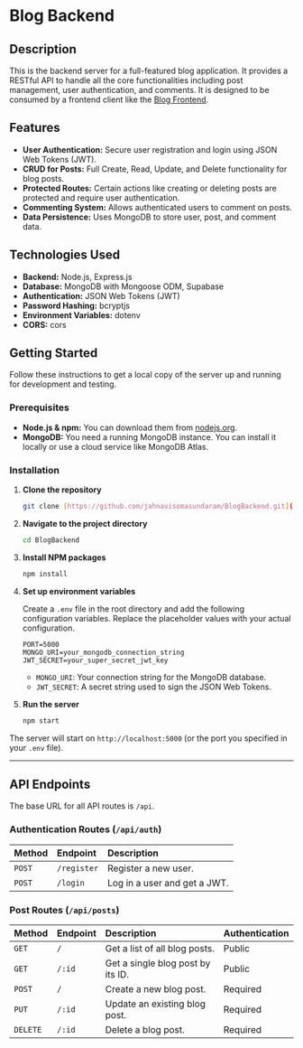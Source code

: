 # Blog Backend

## Description

This is the backend server for a full-featured blog application. It provides a RESTful API to handle all the core functionalities including post management, user authentication, and comments. It is designed to be consumed by a frontend client like the [Blog Frontend](https://github.com/jahnavisomasundaram/BlogFrontend).

## Features

* **User Authentication:** Secure user registration and login using JSON Web Tokens (JWT).
* **CRUD for Posts:** Full Create, Read, Update, and Delete functionality for blog posts.
* **Protected Routes:** Certain actions like creating or deleting posts are protected and require user authentication.
* **Commenting System:** Allows authenticated users to comment on posts.
* **Data Persistence:** Uses MongoDB to store user, post, and comment data.

## Technologies Used

* **Backend:** Node.js, Express.js
* **Database:** MongoDB with Mongoose ODM, Supabase
* **Authentication:** JSON Web Tokens (JWT)
* **Password Hashing:** bcryptjs
* **Environment Variables:** dotenv
* **CORS:** cors

## Getting Started

Follow these instructions to get a local copy of the server up and running for development and testing.

### Prerequisites

* **Node.js & npm:** You can download them from [nodejs.org](https://nodejs.org/).
* **MongoDB:** You need a running MongoDB instance. You can install it locally or use a cloud service like MongoDB Atlas.

### Installation

1.  **Clone the repository**
    ```sh
    git clone [https://github.com/jahnavisomasundaram/BlogBackend.git](https://github.com/jahnavisomasundaram/BlogBackend.git)
    ```
2.  **Navigate to the project directory**
    ```sh
    cd BlogBackend
    ```
3.  **Install NPM packages**
    ```sh
    npm install
    ```
4.  **Set up environment variables**

    Create a `.env` file in the root directory and add the following configuration variables. Replace the placeholder values with your actual configuration.

    ```
    PORT=5000
    MONGO_URI=your_mongodb_connection_string
    JWT_SECRET=your_super_secret_jwt_key
    ```
    * `MONGO_URI`: Your connection string for the MongoDB database.
    * `JWT_SECRET`: A secret string used to sign the JSON Web Tokens.

5.  **Run the server**
    ```sh
    npm start
    ```

The server will start on `http://localhost:5000` (or the port you specified in your `.env` file).

---

## API Endpoints

The base URL for all API routes is `/api`.

### Authentication Routes (`/api/auth`)

| Method | Endpoint      | Description                  |
| :----- | :------------ | :--------------------------- |
| `POST` | `/register`   | Register a new user.         |
| `POST` | `/login`      | Log in a user and get a JWT. |

### Post Routes (`/api/posts`)

| Method   | Endpoint           | Description                                    | Authentication |
| :------- | :----------------- | :--------------------------------------------- | :------------- |
| `GET`    | `/`                | Get a list of all blog posts.                  | Public         |
| `GET`    | `/:id`             | Get a single blog post by its ID.              | Public         |
| `POST`   | `/`                | Create a new blog post.                        | Required       |
| `PUT`    | `/:id`             | Update an existing blog post.                  | Required       |
| `DELETE` | `/:id`             | Delete a blog post.                            | Required       |


